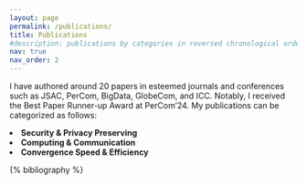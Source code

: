 ```yaml
---
layout: page
permalink: /publications/
title: Publications
#description: publications by categories in reversed chronological order. generated by jekyll-scholar.
nav: true
nav_order: 2
---
```


I have authored around 20 papers in esteemed journals and conferences such as JSAC, PerCom, BigData, GlobeCom, and ICC. Notably, I received the Best Paper Runner-up Award at PerCom’24. My publications can be categorized as follows:

<li><strong>Security & Privacy Preserving</strong></li>
<li><strong>Computing & Communication</strong></li>
<li><strong>Convergence Speed & Efficiency</strong></li>

<!-- _pages/publications.md -->
<div class="publications">

{% bibliography %}

</div>
